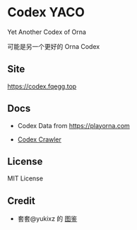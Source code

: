 # Codex YACO

Yet Another Codex of Orna

可能是另一个更好的 Orna Codex

## Site

https://codex.fqegg.top

## Docs

- Codex Data from https://playorna.com

- [Codex Crawler](https://github.com/67au/OrnaCodexCrawler)

## License

MIT License

## Credit

- 套套@yukixz 的 [图鉴](https://github.com/yukixz/orna-tools)